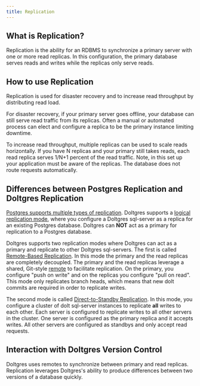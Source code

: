 ```yaml
---
title: Replication
---
```


## What is Replication?

Replication is the ability for an RDBMS to synchronize a primary server with one or more read
replicas. In this configuration, the primary database serves reads and writes while the replicas
only serve reads.

## How to use Replication

Replication is used for disaster recovery and to increase read throughput by distributing read load.

For disaster recovery, if your primary server goes offline, your database can still serve read
traffic from its replicas. Often a manual or automated process can elect and configure a replica to
be the primary instance limiting downtime.

To increase read throughput, multiple replicas can be used to scale reads horizontally. If you have
N replicas and your primary still takes reads, each read replica serves 1/N+1 percent of the read
traffic. Note, in this set up your application must be aware of the replicas. The database does not
route requests automatically.

## Differences between Postgres Replication and Doltgres Replication

[Postgres supports multiple types of
replication](https://www.postgresql.org/docs/current/runtime-config-replication.html). Doltgres
supports a [logical replication mode](../../guides/replication-from-postgres.md), where you configure a
Doltgres sql-server as a replica for an existing Postgres database. Doltgres can **NOT** act as a
primary for replication to a Postgres database.

Doltgres supports two replication modes where Doltgres can act as a primary and replicate to other
Doltgres sql-servers. The first is called [Remote-Based
Replication](../../reference/sql/server/replication.md#replication-through-a-remote). In this mode
the primary and the read replicas are completely decoupled. The primary and the read replicas
leverage a shared, Git-style [remote](../git/remotes.md) to facilitate replication. On the primary,
you configure "push on write" and on the replicas you configure "pull on read". This mode only
replicates branch heads, which means that new dolt commits are required in order to replicate
writes.

The second mode is called [Direct-to-Standby
Replication](../../reference/sql/server/replication.md#direct-to-standby-replication). In this mode,
you configure a cluster of dolt sql-server instances to replicate **all** writes to each other. Each
server is configured to replicate writes to all other servers in the cluster. One server is
configured as the primary replica and it accepts writes. All other servers are configured as
standbys and only accept read requests.

## Interaction with Doltgres Version Control

Doltgres uses remotes to synchronize between primary and read replicas. Replication leverages
Doltgres's ability to produce differences between two versions of a database quickly.
